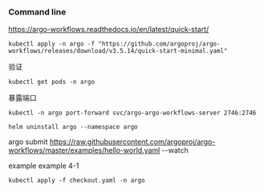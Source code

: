 ### Command line
https://argo-workflows.readthedocs.io/en/latest/quick-start/

```
kubectl apply -n argo -f "https://github.com/argoproj/argo-workflows/releases/download/v3.5.14/quick-start-minimal.yaml"
```

验证
```
kubectl get pods -n argo
```
暴露端口
```
kubectl -n argo port-forward svc/argo-argo-workflows-server 2746:2746
```

```
helm uninstall argo --namespace argo
```

argo submit https://raw.githubusercontent.com/argoproj/argo-workflows/master/examples/hello-world.yaml --watch

example
example 4-1
```
kubectl apply -f checkout.yaml -n argo
```